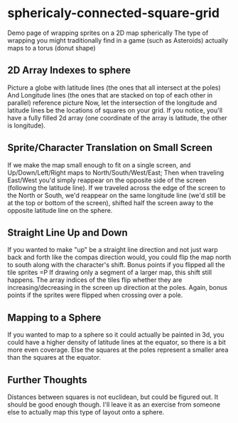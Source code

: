 # sphericaly-connected-square-grid
Demo page of wrapping sprites on a 2D map spherically
The type of wrapping you might traditionally find in a game (such as Asteroids) actually maps to a torus (donut shape)

## 2D Array Indexes to sphere
Picture a globe with latitude lines (the ones that all intersect at the poles) And Longitude lines (the ones that are stacked on top of each other in parallel) reference picture
Now, let the intersection of the longitude and latitude lines be the locations of squares on your grid. If you notice, you'll have a fully filled 2d array (one coordinate of the array is latitude, the other is longitude).

## Sprite/Character Translation on Small Screen
If we make the map small enough to fit on a single screen, and Up/Down/Left/Right maps to North/South/West/East; Then when traveling East/West you'd simply reappear on the opposite side of the screen (following the latitude line). If we traveled across the edge of the screen to the North or South, we'd reappear on the same longitude line (we'd still be at the top or bottom of the screen), shifted half the screen away to the opposite latitude line on the sphere.

## Straight Line Up and Down
If you wanted to make "up" be a straight line direction and not just warp back and forth like the compas direction would, you could flip the map north to south along with the character's shift. Bonus points if you flipped all the tile sprites =P If drawing only a segment of a larger map, this shift still happens. The array indices of the tiles flip whether they are increasing/decreasing in the screen up direction at the poles. Again, bonus points if the sprites were flipped when crossing over a pole.

## Mapping to a Sphere
If you wanted to map to a sphere so it could actually be painted in 3d, you could have a higher density of latitude lines at the equator, so there is a bit more even coverage. Else the squares at the poles represent a smaller area than the squares at the equator.

## Further Thoughts
Distances between squares is not euclidean, but could be figured out. It should be good enough though.
I'll leave it as an exercise from someone else to actually map this type of layout onto a sphere.
